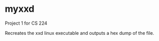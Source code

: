 # myxxd
Project 1 for CS 224

Recreates the xxd linux executable and outputs a hex dump of the file.
